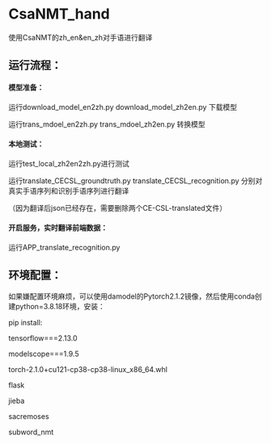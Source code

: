 # CsaNMT_hand
使用CsaNMT的zh_en&amp;en_zh对手语进行翻译

## 运行流程：

#### 模型准备：

运行download_model_en2zh.py  download_model_zh2en.py 下载模型

运行trans_mdoel_en2zh.py  trans_mdoel_zh2en.py 转换模型

#### 本地测试：

运行test_local_zh2en2zh.py进行测试

运行translate_CECSL_groundtruth.py  translate_CECSL_recognition.py 分别对真实手语序列和识别手语序列进行翻译

（因为翻译后json已经存在，需要删除两个CE-CSL-translated文件）

#### 开启服务，实时翻译前端数据：

运行APP_translate_recognition.py

## 环境配置：

如果嫌配置环境麻烦，可以使用damodel的Pytorch2.1.2镜像，然后使用conda创建python=3.8.18环境，安装：

pip install:

tensorflow===2.13.0

modelscope===1.9.5 

torch-2.1.0+cu121-cp38-cp38-linux_x86_64.whl

flask

jieba

sacremoses

subword_nmt
